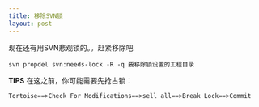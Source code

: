 ```yaml
---
title: 移除SVN锁
layout: post
---
```


现在还有用SVN悲观锁的。。赶紧移除吧 

    svn propdel svn:needs-lock -R -q 要移除锁设置的工程目录
    
**TIPS** 在这之前，你可能需要先抢占锁：

    Tortoise==>Check For Modifications==>sell all==>Break Lock==>Commit
